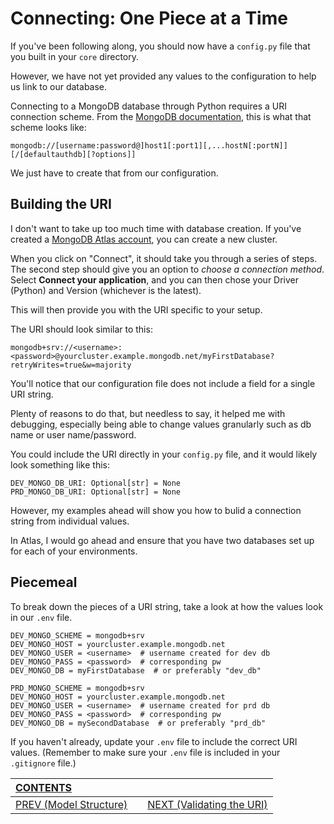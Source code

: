 # Connecting: One Piece at a Time

If you've been following along, you should now have a `config.py` file that you built in your `core` directory.

However, we have not yet provided any values to the configuration to help us link to our database.

Connecting to a MongoDB database through Python requires a URI connection scheme. From the [MongoDB documentation](https://docs.mongodb.com/manual/reference/connection-string/), this is what that scheme looks like:

    mongodb://[username:password@]host1[:port1][,...hostN[:portN]][/[defaultauthdb][?options]]

We just have to create that from our configuration.

## Building the URI

I don't want to take up too much time with database creation. If you've created a [MongoDB Atlas account](https://www.mongodb.com/cloud/atlas/register), you can create a new cluster. 

When you click on "Connect", it should take you through a series of steps. The second step should give you an option to _choose a connection method_. Select **Connect your application**, and you can then chose your Driver (Python) and Version (whichever is the latest).

This will then provide you with the URI specific to your setup.

The URI should look similar to this:

    mongodb+srv://<username>:<password>@yourcluster.example.mongodb.net/myFirstDatabase?retryWrites=true&w=majority

You'll notice that our configuration file does not include a field for a single URI string. 

Plenty of reasons to do that, but needless to say, it helped me with debugging, especially being able to change values granularly such as db name or user name/password.

You could include the URI directly in your `config.py` file, and it would likely look something like this:

    DEV_MONGO_DB_URI: Optional[str] = None
    PRD_MONGO_DB_URI: Optional[str] = None

However, my examples ahead will show you how to bulid a connection string from individual values.

In Atlas, I would go ahead and ensure that you have two databases set up for each of your environments.

## Piecemeal

To break down the pieces of a URI string, take a look at how the values look in our `.env` file.

    DEV_MONGO_SCHEME = mongodb+srv
    DEV_MONGO_HOST = yourcluster.example.mongodb.net
    DEV_MONGO_USER = <username>  # username created for dev db
    DEV_MONGO_PASS = <password>  # corresponding pw
    DEV_MONGO_DB = myFirstDatabase  # or preferably "dev_db"

    PRD_MONGO_SCHEME = mongodb+srv
    DEV_MONGO_HOST = yourcluster.example.mongodb.net
    DEV_MONGO_USER = <username>  # username created for prd db
    DEV_MONGO_PASS = <password>  # corresponding pw
    DEV_MONGO_DB = mySecondDatabase  # or preferably "prd_db"

If you haven't already, update your `.env` file to include the correct URI values. (Remember to make sure your `.env` file is included in your `.gitignore` file.)

| [CONTENTS](../00_Introduction/01_Table_of_Contents.md)  | | |
|:---|:---:|---:|
|  [PREV (Model Structure)](3.2_Structuring_Your_Model.md) || [NEXT (Validating the URI)](3.4_Validating_The_URI.md)   |